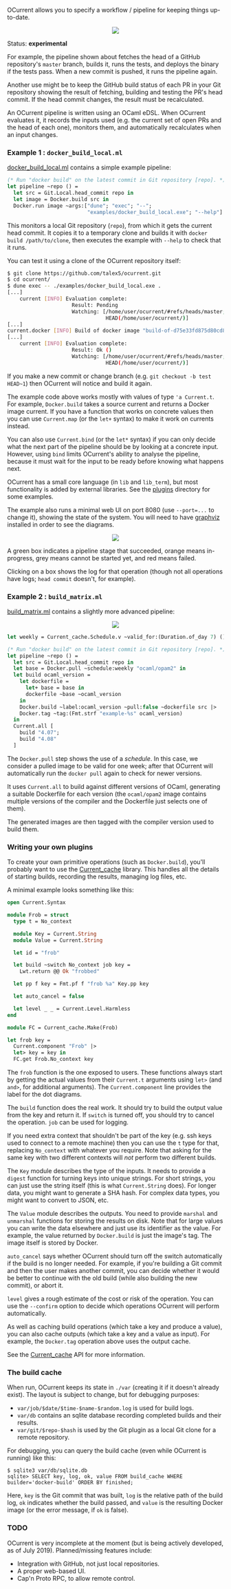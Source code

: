 OCurrent allows you to specify a workflow / pipeline for keeping things up-to-date.

<p align='center'>
  <img src="./doc/gated-deploy.svg"/>
</p>

Status: **experimental**

For example, the pipeline shown about fetches the head of a GitHub repository's
`master` branch, builds it, runs the tests, and deploys the binary if the tests
pass. When a new commit is pushed, it runs the pipeline again.

Another use might be to keep the GitHub build status of each PR in your Git
repository showing the result of fetching, building and testing the PR's head
commit. If the head commit changes, the result must be recalculated.

An OCurrent pipeline is written using an OCaml eDSL. When OCurrent evaluates it,
it records the inputs used (e.g. the current set of open PRs and the head of each
one), monitors them, and automatically recalculates when an input changes.

### Example 1 : `docker_build_local.ml`

[docker_build_local.ml][] contains a simple example pipeline:

```ocaml
(* Run "docker build" on the latest commit in Git repository [repo]. *)
let pipeline ~repo () =
  let src = Git.Local.head_commit repo in
  let image = Docker.build src in
  Docker.run image ~args:["dune"; "exec"; "--";
                          "examples/docker_build_local.exe"; "--help"]
```

This monitors a local Git repository (`repo`), from which it gets the current head commit.
It copies it to a temporary clone and builds it with `docker build /path/to/clone`, then
executes the example with `--help` to check that it runs.

You can test it using a clone of the OCurrent repository itself:

```bash
$ git clone https://github.com/talex5/ocurrent.git
$ cd ocurrent/
$ dune exec -- ./examples/docker_build_local.exe .
[...]
    current [INFO] Evaluation complete:
                     Result: Pending
                     Watching: [/home/user/ocurrent/#refs/heads/master;
                                HEAD(/home/user/ocurrent/)]
[...]
current.docker [INFO] Build of docker image "build-of-d75e33fd875d80cd8e0cddf83904dd6d7aea12d3" succeeded
[...]
    current [INFO] Evaluation complete:
                     Result: Ok ()
                     Watching: [/home/user/ocurrent/#refs/heads/master;
                                HEAD(/home/user/ocurrent/)]
```

If you make a new commit or change branch (e.g. `git checkout -b test HEAD~1`) then OCurrent will
notice and build it again.

The example code above works mostly with values of type `'a Current.t`.
For example, `Docker.build` takes a source current and returns a Docker image current.
If you have a function that works on concrete values then you can use `Current.map`
(or the `let+` syntax) to make it work on currents instead.

You can also use `Current.bind` (or the `let*` syntax) if you can only decide
what the next part of the pipeline should be by looking at a concrete input.
However, using `bind` limits OCurrent's ability to analyse the pipeline,
because it must wait for the input to be ready before knowing what happens
next.

OCurrent has a small core language (in `lib` and `lib_term`), but most
functionality is added by external libraries. See the [plugins][] directory for
some examples.

The example also runs a minimal web UI on port 8080 (use `--port=...` to change it),
showing the state of the system. You will need to have [graphviz][] installed in order
to see the diagrams.

<p align='center'>
  <img src="./doc/example1.svg"/>
</p>

A green box indicates a pipeline stage that succeeded, orange means
in-progress, grey means cannot be started yet, and red means failed.

Clicking on a box shows the log for that operation (though not all operations
have logs; `head commit` doesn't, for example).

### Example 2 : `build_matrix.ml`

[build_matrix.ml][] contains a slightly more advanced pipeline:

<p align='center'>
  <img src="./doc/example2.svg"/>
</p>

```ocaml
let weekly = Current_cache.Schedule.v ~valid_for:(Duration.of_day 7) ()

(* Run "docker build" on the latest commit in Git repository [repo]. *)
let pipeline ~repo () =
  let src = Git.Local.head_commit repo in
  let base = Docker.pull ~schedule:weekly "ocaml/opam2" in
  let build ocaml_version =
    let dockerfile =
      let+ base = base in
      dockerfile ~base ~ocaml_version
    in
    Docker.build ~label:ocaml_version ~pull:false ~dockerfile src |>
    Docker.tag ~tag:(Fmt.strf "example-%s" ocaml_version)
  in
  Current.all [
    build "4.07";
    build "4.08"
  ]
```

The `Docker.pull` step shows the use of a *schedule*. In this case, we consider
a pulled image to be valid for one week; after that OCurrent will automatically
run the `docker pull` again to check for newer versions.

It uses `Current.all` to build against different versions of OCaml, generating
a suitable Dockerfile for each version (the `ocaml/opam2` image contains multiple
versions of the compiler and the Dockerfile just selects one of them).

The generated images are then tagged with the compiler version used to build them.

### Writing your own plugins

To create your own primitive operations (such as `Docker.build`), you'll probably want to use the [Current_cache][] library.
This handles all the details of starting builds, recording the results, managing log files, etc.

A minimal example looks something like this:

```ocaml
open Current.Syntax

module Frob = struct
  type t = No_context

  module Key = Current.String
  module Value = Current.String

  let id = "frob"

  let build ~switch No_context job key =
    Lwt.return @@ Ok "frobbed"

  let pp f key = Fmt.pf f "frob %a" Key.pp key

  let auto_cancel = false

  let level _ _ = Current.Level.Harmless
end

module FC = Current_cache.Make(Frob)

let frob key =
  Current.component "Frob" |>
  let> key = key in
  FC.get Frob.No_context key
```

The `frob` function is the one exposed to users.
These functions always start by getting the actual values
from their `Current.t` arguments using `let>` (and `and>`, for additional arguments).
The `Current.component` line provides the label for the dot diagrams.

The `build` function does the real work.
It should try to build the output value from the key and return it.
If `switch` is turned off, you should try to cancel the operation.
`job` can be used for logging.

If you need extra context that shouldn't be part of the key
(e.g. ssh keys used to connect to a remote machine)
then you can use the `t` type for that, replacing `No_context` with whatever you require.
Note that asking for the same key with two different contexts will *not* perform two different builds.

The `Key` module describes the type of the inputs.
It needs to provide a `digest` function for turning keys into unique strings.
For short strings, you can just use the string itself (this is what `Current.String` does).
For longer data, you might want to generate a SHA hash.
For complex data types, you might want to convert to JSON, etc.

The `Value` module describes the outputs.
You need to provide `marshal` and `unmarshal` functions for storing the results on disk.
Note that for large values you can write the data elsewhere and just use its identifier as the value.
For example, the value returned by `Docker.build` is just the image's tag.
The image itself is stored by Docker.

`auto_cancel` says whether OCurrent should turn off the switch automatically if the build is no longer
needed. For example, if you're building a Git commit and then the user makes another commit, you can decide
whether it would be better to continue with the old build (while also building the new commit), or abort it.

`level` gives a rough estimate of the cost or risk of the operation.
You can use the `--confirm` option to decide which operations OCurrent will perform automatically.

As well as caching build operations (which take a key and produce a value), you can also cache outputs
(which take a key and a value as input). For example, the `Docker.tag` operation above uses the output cache.

See the [Current_cache][] API for more information.

### The build cache

When run, OCurrent keeps its state in `./var` (creating it if it doesn't already exist).
The layout is subject to change, but for debugging purposes:

- `var/job/$date/$time-$name-$random.log` is used for build logs.
- `var/db` contains an sqlite database recording completed builds and their results.
- `var/git/$repo-$hash` is used by the Git plugin as a local Git clone for a remote repository.

For debugging, you can query the build cache (even while OCurrent is running) like this:

```
$ sqlite3 var/db/sqlite.db
sqlite> SELECT key, log, ok, value FROM build_cache WHERE builder='docker-build' ORDER BY finished;
```

Here, `key` is the Git commit that was built, `log` is the relative path of the build log, `ok` indicates whether the build passed,
and `value` is the resulting Docker image (or the error message, if `ok` is false).

### TODO

OCurrent is very incomplete at the moment (but is being actively developed, as of July 2019).
Planned/missing features include:

- Integration with GitHub, not just local repositories.
- A proper web-based UI.
- Cap'n Proto RPC, to allow remote control.

[Current_cache]: https://github.com/talex5/ocurrent/blob/master/lib_cache/current_cache.mli
[build_matrix.ml]: https://github.com/talex5/ocurrent/blob/master/examples/build_matrix.ml
[docker_build_local.ml]: https://github.com/talex5/ocurrent/blob/master/examples/docker_build_local.ml
[plugins]: https://github.com/talex5/ocurrent/blob/master/plugins
[graphviz]: https://graphviz.org/
